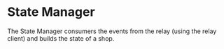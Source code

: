# State Manager 

The State Manager consumers the events from the relay (using the relay client) and builds the state of a shop. 
